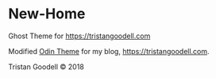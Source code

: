 # New-Home
Ghost Theme for https://tristangoodell.com

Modified [Odin Theme](https://github.com/h4t0n/odin) for my blog, https://tristangoodell.com.

Tristan Goodell © 2018
